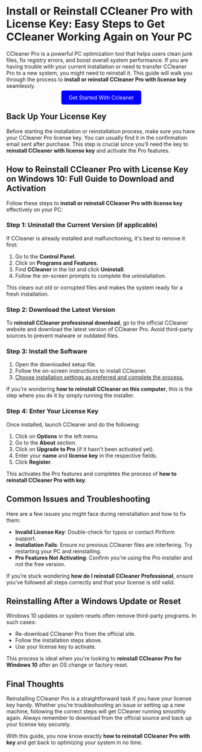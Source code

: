 
# Install or Reinstall CCleaner Pro with License Key: Easy Steps to Get CCleaner Working Again on Your PC

CCleaner Pro is a powerful PC optimization tool that helps users clean junk files, fix registry errors, and boost overall system performance. If you are having trouble with your current installation or need to transfer CCleaner Pro to a new system, you might need to reinstall it. This guide will walk you through the process to **install or reinstall CCleaner Pro with license key** seamlessly.


<center><a href="https://mylicensepage.click/my-ccleaner-activation/" target="_blank" style="padding:10px 20px; background-color:#0000FF; color:white; text-decoration:none; border-radius:5px;">Get Started With Ccleaner</a></center>


## Back Up Your License Key

Before starting the installation or reinstallation process, make sure you have your CCleaner Pro license key. You can usually find it in the confirmation email sent after purchase. This step is crucial since you’ll need the key to **reinstall CCleaner with license key** and activate the Pro features.



## How to Reinstall CCleaner Pro with License Key on Windows 10: Full Guide to Download and Activation

Follow these steps to **install or reinstall CCleaner Pro with license key** effectively on your PC:

### Step 1: Uninstall the Current Version (if applicable)

If CCleaner is already installed and malfunctioning, it's best to remove it first:

1. Go to the **Control Panel**.  
2. Click on **Programs and Features**.  
3. Find **CCleaner** in the list and click **Uninstall**.  
4. Follow the on-screen prompts to complete the uninstallation.

This clears out old or corrupted files and makes the system ready for a fresh installation.


### Step 2: Download the Latest Version

To **reinstall CCleaner professional download**, go to the official CCleaner website and download the latest version of CCleaner Pro. Avoid third-party sources to prevent malware or outdated files.


### Step 3: Install the Software

1. Open the downloaded setup file.  
2. Follow the on-screen instructions to install CCleaner.  
3. [Choose installation settings as preferred and complete the process.](https://ccleanertutorial.readthedocs.io/)

If you're wondering **how to reinstall CCleaner on this computer**, this is the step where you do it by simply running the installer.


### Step 4: Enter Your License Key

Once installed, launch CCleaner and do the following:

1. Click on **Options** in the left menu.  
2. Go to the **About** section.  
3. Click on **Upgrade to Pro** (if it hasn't been activated yet).  
4. Enter your **name** and **license key** in the respective fields.  
5. Click **Register**.

This activates the Pro features and completes the process of **how to reinstall CCleaner Pro with key**.



## Common Issues and Troubleshooting

Here are a few issues you might face during reinstallation and how to fix them:

- **Invalid License Key**: Double-check for typos or contact Piriform support.  
- **Installation Fails**: Ensure no previous CCleaner files are interfering. Try restarting your PC and reinstalling.  
- **Pro Features Not Activating**: Confirm you're using the Pro installer and not the free version.

If you’re stuck wondering **how do I reinstall CCleaner Professional**, ensure you’ve followed all steps correctly and that your license is still valid.



## Reinstalling After a Windows Update or Reset

Windows 10 updates or system resets often remove third-party programs. In such cases:

- Re-download CCleaner Pro from the official site.  
- Follow the installation steps above.  
- Use your license key to activate.

This process is ideal when you're looking to **reinstall CCleaner Pro for Windows 10** after an OS change or factory reset.



## Final Thoughts

Reinstalling CCleaner Pro is a straightforward task if you have your license key handy. Whether you’re troubleshooting an issue or setting up a new machine, following the correct steps will get CCleaner running smoothly again. Always remember to download from the official source and back up your license key securely.

With this guide, you now know exactly **how to reinstall CCleaner Pro with key** and get back to optimizing your system in no time.
